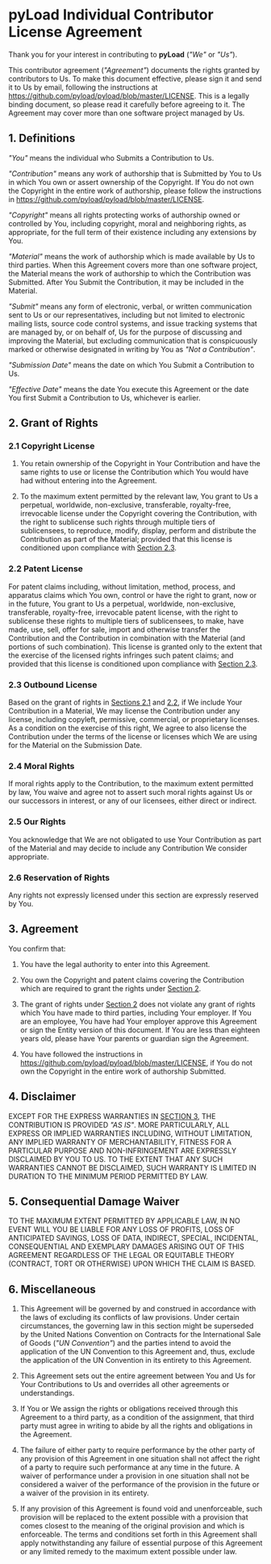 pyLoad Individual Contributor License Agreement
===============================================

Thank you for your interest in contributing to **pyLoad** (*"We"* or *"Us"*).

This contributor agreement (*"Agreement"*) documents the rights granted by
contributors to Us. To make this document effective, please sign it and send it
to Us by email, following the instructions at
https://github.com/pyload/pyload/blob/master/LICENSE.
This is a legally binding document, so please read it carefully before agreeing
to it. The Agreement may cover more than one software project managed by Us.


1\. Definitions
---------------

*"You"* means the individual who Submits a Contribution to Us.

*"Contribution"* means any work of authorship that is Submitted by You to Us in
which You own or assert ownership of the Copyright. If You do not own the
Copyright in the entire work of authorship, please follow the instructions in
https://github.com/pyload/pyload/blob/master/LICENSE.

*"Copyright"* means all rights protecting works of authorship owned or controlled
by You, including copyright, moral and neighboring rights, as appropriate, for
the full term of their existence including any extensions by You.

*"Material"* means the work of authorship which is made available by Us to third
parties. When this Agreement covers more than one software project, the Material
means the work of authorship to which the Contribution was Submitted. After You
Submit the Contribution, it may be included in the Material.

*"Submit"* means any form of electronic, verbal, or written communication sent to
Us or our representatives, including but not limited to electronic mailing
lists, source code control systems, and issue tracking systems that are managed
by, or on behalf of, Us for the purpose of discussing and improving the
Material, but excluding communication that is conspicuously marked or otherwise
designated in writing by You as *"Not a Contribution"*.

*"Submission Date"* means the date on which You Submit a Contribution to Us.

*"Effective Date"* means the date You execute this Agreement or the date You first
Submit a Contribution to Us, whichever is earlier.


2\. Grant of Rights
-------------------

### 2.1 Copyright License

  1. You retain ownership of the Copyright in Your Contribution and have the same
rights to use or license the Contribution which You would have had without
entering into the Agreement.

  2. To the maximum extent permitted by the relevant law, You grant to Us a
perpetual, worldwide, non-exclusive, transferable, royalty-free, irrevocable
license under the Copyright covering the Contribution, with the right to
sublicense such rights through multiple tiers of sublicensees, to reproduce,
modify, display, perform and distribute the Contribution as part of the
Material; provided that this license is conditioned upon compliance with [Section
2.3](#2.3-outbound-license).

### 2.2 Patent License

For patent claims including, without limitation, method, process, and apparatus
claims which You own, control or have the right to grant, now or in the future,
You grant to Us a perpetual, worldwide, non-exclusive, transferable,
royalty-free, irrevocable patent license, with the right to sublicense these
rights to multiple tiers of sublicensees, to make, have made, use, sell, offer
for sale, import and otherwise transfer the Contribution and the Contribution in
combination with the Material (and portions of such combination). This license
is granted only to the extent that the exercise of the licensed rights infringes
such patent claims; and provided that this license is conditioned upon
compliance with [Section 2.3](#2.3-outbound-license).

### 2.3 Outbound License

Based on the grant of rights in [Sections 2.1](#2.1-copyright-license)
and [2.2](#2.2-patent-license), if We include Your Contribution in a Material,
We may license the Contribution under any license, including copyleft, permissive,
commercial, or proprietary licenses. As a condition on the exercise of this right,
We agree to also license the Contribution under the terms of the license or
licenses which We are using for the Material on the Submission Date.

### 2.4 Moral Rights

If moral rights apply to the Contribution, to the maximum
extent permitted by law, You waive and agree not to assert such moral rights
against Us or our successors in interest, or any of our licensees, either direct
or indirect.

### 2.5 Our Rights

You acknowledge that We are not obligated to use Your
Contribution as part of the Material and may decide to include any Contribution
We consider appropriate.

### 2.6 Reservation of Rights

Any rights not expressly licensed under this section
are expressly reserved by You.


3\. Agreement
-------------

You confirm that:

1. You have the legal authority to enter into this Agreement.

2. You own the Copyright and patent claims covering the Contribution which are
required to grant the rights under [Section 2](#2.-grant-of-rights).

3. The grant of rights under [Section 2](#2.-grant-of-rights) does not violate
any grant of rights which You have made to third parties, including Your employer.
If You are an employee, You have had Your employer approve this Agreement or sign
the Entity version of this document. If You are less than eighteen years old,
please have Your parents or guardian sign the Agreement.

4. You have followed the instructions in
https://github.com/pyload/pyload/blob/master/LICENSE, if You do not own the
Copyright in the entire work of authorship Submitted.


4\. Disclaimer
--------------

EXCEPT FOR THE EXPRESS WARRANTIES IN [SECTION 3](#3.-agreement), THE CONTRIBUTION
IS PROVIDED *"AS IS"*. MORE PARTICULARLY, ALL EXPRESS OR IMPLIED WARRANTIES INCLUDING,
WITHOUT LIMITATION, ANY IMPLIED WARRANTY OF MERCHANTABILITY, FITNESS FOR A PARTICULAR
PURPOSE AND NON-INFRINGEMENT ARE EXPRESSLY DISCLAIMED BY YOU TO US. TO THE
EXTENT THAT ANY SUCH WARRANTIES CANNOT BE DISCLAIMED, SUCH WARRANTY IS LIMITED
IN DURATION TO THE MINIMUM PERIOD PERMITTED BY LAW.


5\. Consequential Damage Waiver
-------------------------------

TO THE MAXIMUM EXTENT PERMITTED BY APPLICABLE LAW, IN NO EVENT WILL YOU BE
LIABLE FOR ANY LOSS OF PROFITS, LOSS OF ANTICIPATED SAVINGS, LOSS OF DATA,
INDIRECT, SPECIAL, INCIDENTAL, CONSEQUENTIAL AND EXEMPLARY DAMAGES ARISING OUT
OF THIS AGREEMENT REGARDLESS OF THE LEGAL OR EQUITABLE THEORY (CONTRACT, TORT OR
OTHERWISE) UPON WHICH THE CLAIM IS BASED.


6\. Miscellaneous
-----------------

1. This Agreement will be governed by and construed in accordance with the laws
of excluding its conflicts of law provisions. Under certain circumstances, the
governing law in this section might be superseded by the United Nations
Convention on Contracts for the International Sale of Goods (*"UN Convention"*)
and the parties intend to avoid the application of the UN Convention to this
Agreement and, thus, exclude the application of the UN Convention in its
entirety to this Agreement.

2. This Agreement sets out the entire agreement between You and Us for Your
Contributions to Us and overrides all other agreements or understandings.

3. If You or We assign the rights or obligations received through this
Agreement to a third party, as a condition of the assignment, that third party
must agree in writing to abide by all the rights and obligations in the
Agreement.

4. The failure of either party to require performance by the other party of any
provision of this Agreement in one situation shall not affect the right of a
party to require such performance at any time in the future. A waiver of
performance under a provision in one situation shall not be considered a waiver
of the performance of the provision in the future or a waiver of the provision
in its entirety.

5. If any provision of this Agreement is found void and unenforceable, such
provision will be replaced to the extent possible with a provision that comes
closest to the meaning of the original provision and which is enforceable. The
terms and conditions set forth in this Agreement shall apply notwithstanding any
failure of essential purpose of this Agreement or any limited remedy to the
maximum extent possible under law.
